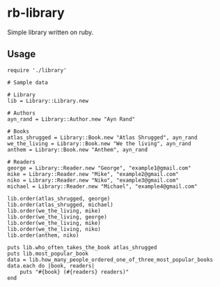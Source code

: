 # rb-library
Simple library written on ruby.

## Usage
    require './library'
    
    # Sample data
    
    # Library
    lib = Library::Library.new
    
    # Authors
    ayn_rand = Library::Author.new "Ayn Rand"
    
    # Books
    atlas_shrugged = Library::Book.new "Atlas Shrugged", ayn_rand
    we_the_living = Library::Book.new "We the living", ayn_rand
    anthem = Library::Book.new "Anthem", ayn_rand
    
    # Readers
    george = Library::Reader.new "George", "example1@gmail.com"
    mike = Library::Reader.new "Mike", "example2@gmail.com"
    niko = Library::Reader.new "Niko", "example3@gmail.com"
    michael = Library::Reader.new "Michael", "example4@gmail.com"
    
    lib.order(atlas_shrugged, george)
    lib.order(atlas_shrugged, michael)
    lib.order(we_the_living, mike)
    lib.order(we_the_living, george)
    lib.order(we_the_living, mike)
    lib.order(we_the_living, niko)
    lib.order(anthem, niko)
    
    puts lib.who_often_takes_the_book atlas_shrugged
    puts lib.most_popular_book
    data = lib.how_many_people_ordered_one_of_three_most_popular_books
    data.each do |book, readers|
    	puts "#{book} (#{readers} readers)"
    end	
